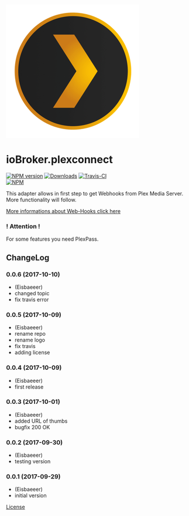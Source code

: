![Logo](admin/plexconnect.png)
# ioBroker.plexconnect

[![NPM version](http://img.shields.io/npm/v/iobroker.plexconnect.svg)](https://www.npmjs.com/package/iobroker.plexconnect)
[![Downloads](https://img.shields.io/npm/dm/iobroker.plexconnect.svg)](https://www.npmjs.com/package/iobroker.plexconnect)
[![Travis-CI](https://travis-ci.org/Eisbaeeer/ioBroker.plexconnect.svg?branch=master)](https://www.travis-ci.org/Eisbaeeer/ioBroker.plexconnect)   
[![NPM](https://nodei.co/npm/iobroker.plexconnect.png?downloads=true)](https://nodei.co/npm/iobroker.plexconnect/)

This adapter allows in first step to get Webhooks from Plex Media Server.
More functionality will follow.

[More informations about Web-Hooks click here](https://support.plex.tv/hc/en-us/articles/115002267687-Webhooks)

### ! Attention !

For some features you need PlexPass.

## ChangeLog

### 0.0.6 (2017-10-10)
* (Eisbaeeer)
* changed topic
* fix travis error

### 0.0.5 (2017-10-09)
* (Eisbaeeer)
* rename repo
* rename logo
* fix travis
* adding license

### 0.0.4 (2017-10-09)
* (Eisbaeeer)
* first release

### 0.0.3 (2017-10-01)
* (Eisbaeeer) 
* added URL of thumbs
* bugfix 200 OK

### 0.0.2 (2017-09-30)
* (Eisbaeeer) 
* testing version

### 0.0.1 (2017-09-29)
* (Eisbaeeer) 
* initial version

[License](https://github.com/Eisbaeeer/ioBroker.plexconnect/blob/master/LICENSE)
